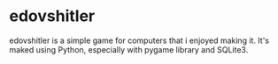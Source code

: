 # edovshitler
edovshitler is a simple game for computers that i enjoyed making it. It's maked using Python, especially with pygame library and SQLite3.
